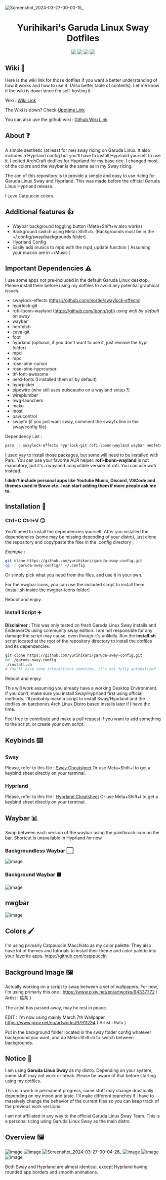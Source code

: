 ![Screenshot_2024-03-27-00-00-15_](https://github.com/yurihikari/garuda-sway-config/assets/83579522/60c7ec51-b9fe-412a-bbce-ccd43225915b)

<h1 align="center"> Yurihikari's Garuda Linux Sway Dotfiles </h1>

<p align="center">
  <a href="https://github.com/yurihikari/garuda-sway-config/stargazers"><img src="https://img.shields.io/github/stars/yurihikari/garuda-sway-config?color=f5bde6&style=for-the-badge&logo=starship"></a>
  <a href="https://github.com/yurihikari/garuda-sway-config/issues"><img src="https://img.shields.io/github/issues/yurihikari/garuda-sway-config?color=ed8796&style=for-the-badge&logo=codecov"></a>
  <a href="https://github.com/yurihikari/garuda-sway-config/network/members"><img src="https://img.shields.io/github/forks/yurihikari/garuda-sway-config?color=8aadf4&style=for-the-badge&logo=jfrog-bintray"></a>
  <a href="https://github.com/yurihikari/garuda-sway-config/blob/master/LICENSE"><img src="https://img.shields.io/badge/license-MIT-orange.svg?color=a6da95&style=for-the-badge&logo=mitsubishi"></a>
</p>

## Wiki 📖
Here is the wiki link for those dotfiles if you want a better understanding of how it works and how to use it. (Also better table of contents). Let me know if the wiki is down since i'm self-hosting it.

Wiki : [Wiki Link](https://wiki.lightcrimson.com/en/garuda-sway-config)

The Wiki is down? Check [Upptime Link](https://uptime.lightcrimson.com/)

You can also use the github wiki : [Github Wiki Link](https://github.com/yurihikari/garuda-sway-config/wiki)

## About ❓
A simple aesthetic (at least for me) sway ricing on Garuda Linux. It also includes a Hyprland config but you'll have to install Hyprland yourself to use it.
I edited ArchCraft dotfiles for Hyprland for my base rice. I changed most of the colors and the waybar is the same as in my Sway ricing.

The aim of this repository is to provide a simple and easy to use ricing for Garuda Linux Sway and Hyprland. This was made before the official Garuda Linux Hyprland release.

I Love Catpuccin colors.

## Additional features 👍
- Waybar background toggling button (Meta+Shift+w also works)
- Background switch using Meta+Shift+b. (Backgrounds must be in the ~/.config/sway/backgrounds folder)
- Hyprland Config
- Easily add musics to mpd with the mpd_update function ( Assuming your musics are in ~/Music )

## Important Dependencies ⚠️
I use some apps not pre-included in the default Garuda Linux desktop. Please install them before using my dotfiles
to avoid any potential graphical issues.
- swaylock-effects (https://github.com/mortie/swaylock-effects)
- hyprlock-git
- rofi-lbonn-wayland (https://github.com/lbonn/rofi) *using wofi by default on sway*
- waybar
- neofetch
- cava-git
- foot
- hyprland (optional, if you don't want to use it, just remove the hypr folder)
- mpd
- mpc
- rose-pine-cursor
- rose-pine-hyprcursor
- ttf-font-awesome
- nerd-fonts (I installed them all by default)
- hyprpicker
- pipewire (who still uses pulseaudio on a wayland setup ?)
- wireplumber
- nwg-launchers
- mako
- most
- pavucontrol
- swayfx (if you just want sway, comment the swayfx line in the sway/config file)

Dependency List :
```bash
paru -S swaylock-effects hyprlock-git rofi-lbonn-wayland waybar neofetch cava-git foot hyprland-git mpd mpc rose-pine-cursor rose-pine-hyprcursor ttf-font-awesome nerd-fonts hyprpicker pipewire wireplumber nwg-launchers mako most pavucontrol swayfx
```

I used yay to install those packages, but some will need to be installed with Paru. You can use your favorite AUR helper.
**rofi-lbonn-wayland** is not mandatory, but it's a wayland compatible version of rofi. You can use wofi instead.

**I didn't include personal apps like Youtube Music, Discord, VSCode and themes used in Brave etc. I can start adding them if more people ask me to.**

## Installation 🔧
### Ctrl+C Ctrl+V 😏
You'll need to install the dependencies yourself.
After you installed the dependencies (some may be missing depending of your distro), just clone the repository and copy/paste the files in the .config directory :

*Example* :
```bash
git clone https://github.com/yurihikari/garuda-sway-config.git
cp -r garuda-sway-config/* ~/.config
```

Or simply pick what you need from the files, and use it in your own.

For the nwgbar icons, you can use the included script to install them (install.sh inside the nwgbar-icons folder)

Reboot and enjoy.

### Install Script ✈️
**Disclaimer** : This was only tested on fresh Garuda Linux Sway installs and EndeavorOs using community sway edition. I am not responsible for any damage the script may cause, even though it's unlikely.
Run the **install.sh** script located at the root of the repository directory to install the dotfiles and its dependencies.

```bash
git clone https://github.com/yurihikari/garuda-sway-config.git
cd ./garuda-sway-config
./install.sh
# You'll have some interactions sometime, it's not fully automatized
```

Reboot and enjoy.

This will work assuming you already have a working Desktop Environment. If you don't, make sure you install Sway/Hyprland first using official methods. I'll probably make a script to install Sway/Hyprland and the dotfiles on barebones Arch Linux Distro based installs later if I have the time.

Feel free to contribute and make a pull request if you want to add something to the script, or create your own script.

## Keybinds ⌨️

### Sway
Please, refer to this file : [Sway Cheatsheet](https://wiki.lightcrimson.com/en/garuda-sway-config/sway-keybinds)
Or use Meta+Shift+I to get a keybind sheet directly on your terminal.

### Hyprland
Please, refer to this file : [Hyprland Cheatsheet](https://wiki.lightcrimson.com/en/garuda-sway-config/hyprland-keybinds)
Or use Meta+Shift+I to get a keybind sheet directly on your terminal.

## Waybar 📊
Swap between each version of the waybar using the paintbrush icon on the bar.
Shortcut is unavailable in Hyprland for now.

### Backgroundless Waybar ⬜
![image](https://github.com/yurihikari/garuda-sway-config/assets/83579522/fbcf82e5-f917-4f17-8359-9a8c1302a8a9)

### Background Waybar ⬛
![image](https://github.com/yurihikari/garuda-sway-config/assets/83579522/83240e8c-25ba-4c87-86d9-b24944eafba6)


## nwgbar
![image](https://github.com/yurihikari/garuda-sway-config/assets/83579522/bf02deae-1b64-4ace-b151-df30459ec464)

## Colors 🖌️
I'm using primarly Catppuccin Macchiato as my color palette. They also have lot of themes and tutorials
to install their theme and color palette into your favorite apps.
https://github.com/catppuccin

## Background Image 🖼️
Actually working on a script to swap between a set of wallpapers. For now, i'm using primarly this one :
https://www.pixiv.net/en/artworks/64337772 ( Artist : 焦茶 )

The artist has passed away, may he rest in peace.

EDIT : I'm now using mainly March 7th Wallpaper
https://www.pixiv.net/en/artworks/97911234 ( Artist : Rafa )

Put in the background folder located in the sway folder config whatever background you want, and do Meta+Shift+b to switch between backgrounds.

## Notice 📓
I am using **Garuda Linux Sway** as my distro. Depending on your system, some stuff may not work or break.
Please be aware of that before starting using my dotfiles.

This is a work in permanent progress, some stuff may change drastically depending on my mood and taste.
I'll make different branches if i have to massively change the behavior of the current files so you can
keep track of the previous work versions.

I am not affiliated in any way to the official Garuda Linux Sway Team. This is a personal ricing using Garuda Linux Sway as the main distro.

## Overview 🖼️
![image](https://github.com/yurihikari/garuda-sway-config/assets/83579522/a5153162-3cb7-4dfd-9975-466c5d2753b5)
![image](https://github.com/yurihikari/garuda-sway-config/assets/83579522/46e58986-51dd-477e-8289-bc4a4c429926)
![Screenshot_2024-03-27-00-04-26_](https://github.com/yurihikari/garuda-sway-config/assets/83579522/b950a49a-d7b1-4e8d-a40a-9a50d5968439)
![image](https://github.com/yurihikari/garuda-sway-config/assets/83579522/0f8c82d2-2959-4538-b16c-8cac1d8aee59)
![image](https://github.com/yurihikari/garuda-sway-config/assets/83579522/38fa971c-cc00-4e0a-a645-1b39ba7f9615)
![image](https://github.com/yurihikari/garuda-sway-config/assets/83579522/99ae3f0a-6976-4a17-b8eb-caabea3ba3de)



Both Sway and Hyprland are almost identical, except Hyprland having rounded app borders and smooth animations.

